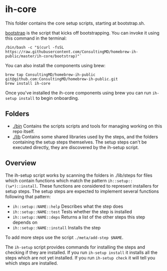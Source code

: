 # ih-core

This folder contains the core setup scripts, starting at bootstrap.sh.

[bootstrap](./bootstrap) is the script that kicks off bootstrapping.
You can invoke it using this command in the terminal:

```
/bin/bash -c "$(curl -fsSL https://raw.githubusercontent.com/ConsultingMD/homebrew-ih-public/master/ih-core/bootstrap)"`
```

You can also install the components using brew:

```
brew tap ConsultingMD/homebrew-ih-public git@github.com:ConsultingMD/homebrew-ih-public.git
brew install ih-core
```

Once you've installed the ih-core components using brew you can run `ih-setup install` to begin onboarding.

## Folders

- [./bin](./bin) Contains the scripts scripts and tools for managing working on this repo itself.
- [./lib](./lib) Contains some shared libraries used by the steps, and the folders containing the setup
  steps themselves. The setup steps can't be executed directly, they are discovered by the ih-setup script.


## Overview

The ih-setup script works by scanning the folders in ./lib/steps for files which contain functions
which match the pattern `ih::setup::(\w*)::install`. These functions are considered to represent installers
for setup steps. The setup steps are expected to implement several functions following that pattern:

- `ih::setup::NAME::help` Describes what the step does
- `ih::setup::NAME::test` Tests whether the step is installed
- `ih::setup::NAME::deps` Returns a list of the other steps this step depends on
- `ih::setup::NAME::install` Installs the step

To add more steps use the script `./meta/add-step $NAME`.

The `ih-setup` script provides commands for installing the steps and checking if they are installed.
If you run `ih-setup install` it installs all the steps which are not yet installed.
If you run `ih-setup check` it will tell you which steps are installed.
